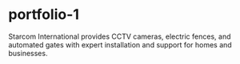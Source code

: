 # portfolio-1
Starcom International provides CCTV cameras, electric fences, and automated gates with expert installation and support for homes and businesses.
